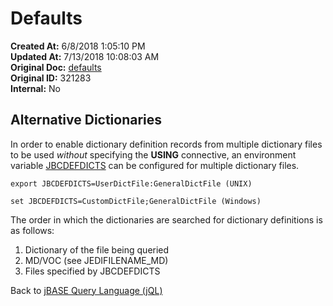 # Defaults

**Created At:** 6/8/2018 1:05:10 PM  
**Updated At:** 7/13/2018 10:08:03 AM  
**Original Doc:** [defaults](https://docs.jbase.com/46350-jql/defaults)  
**Original ID:** 321283  
**Internal:** No  

## Alternative Dictionaries

In order to enable dictionary definition records from multiple dictionary files to be used *without* specifying the **USING** connective, an environment variable [JBCDEFDICTS](./../../environment-variables/jbcdefdicts) can be configured for multiple dictionary files.

```
export JBCDEFDICTS=UserDictFile:GeneralDictFile (UNIX)
```

```
set JBCDEFDICTS=CustomDictFile;GeneralDictFile (Windows)
```

The order in which the dictionaries are searched for dictionary definitions is as follows:

1. Dictionary of the file being queried
2. MD/VOC (see JEDIFILENAME\_MD)
3. Files specified by JBCDEFDICTS

Back to [jBASE Query Language (jQL)](jbase-query-language-jql-)

  
<PageFooter />
